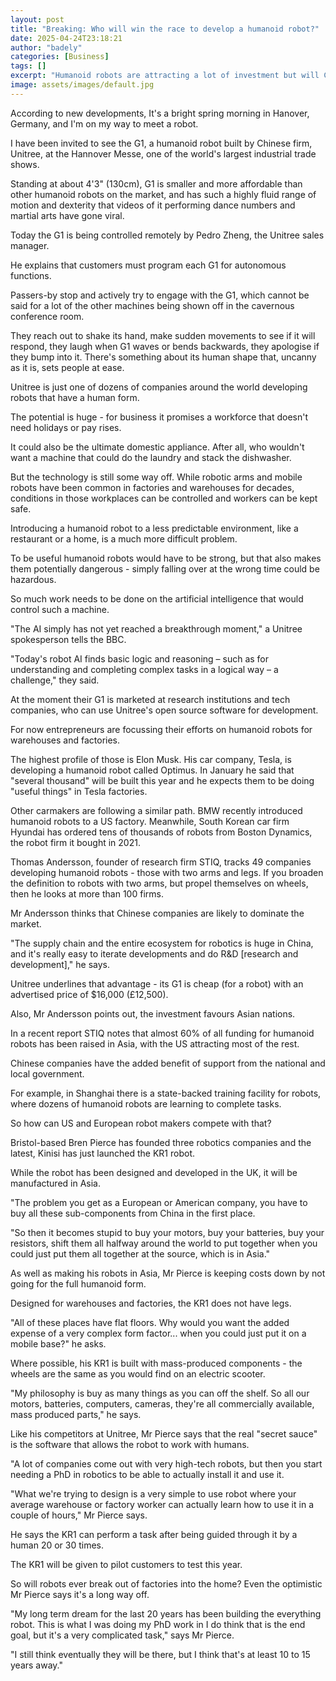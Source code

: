 ```yaml
---
layout: post
title: "Breaking: Who will win the race to develop a humanoid robot?"
date: 2025-04-24T23:18:21
author: "badely"
categories: [Business]
tags: []
excerpt: "Humanoid robots are attracting a lot of investment but will China dominate the industry?"
image: assets/images/default.jpg
---
```


According to new developments, It's a bright spring morning in Hanover, Germany, and I'm on my way to meet a robot.

I have been invited to see the G1, a humanoid robot built by Chinese firm, Unitree, at the Hannover Messe, one of the world's largest industrial trade shows.

Standing at about 4'3" (130cm), G1 is smaller and more affordable than other humanoid robots on the market, and has such a highly fluid range of motion and dexterity that videos of it performing dance numbers and martial arts have gone viral.

Today the G1 is being controlled remotely by Pedro Zheng, the Unitree sales manager.

He explains that customers must program each G1 for autonomous functions.

Passers-by stop and actively try to engage with the G1, which cannot be said for a lot of the other machines being shown off in the cavernous conference room.

They reach out to shake its hand, make sudden movements to see if it will respond, they laugh when G1 waves or bends backwards, they apologise if they bump into it. There's something about its human shape that, uncanny as it is, sets people at ease.

Unitree is just one of dozens of companies around the world developing robots that have a human form.

The potential is huge - for business it promises a workforce that doesn't need holidays or pay rises.

It could also be the ultimate domestic appliance. After all, who wouldn't want a machine that could do the laundry and stack the dishwasher.

But the technology is still some way off. While robotic arms and mobile robots have been common in factories and warehouses for decades, conditions in those workplaces can be controlled and workers can be kept safe. 

Introducing a humanoid robot to a less predictable environment, like a restaurant or a home, is a much more difficult problem.

To be useful humanoid robots would have to be strong, but that also makes them potentially dangerous - simply falling over at the wrong time could be hazardous.

So much work needs to be done on the artificial intelligence that would control such a machine.

"The AI simply has not yet reached a breakthrough moment," a Unitree spokesperson tells the BBC.

"Today's robot AI finds basic logic and reasoning – such as for understanding and completing complex tasks in a logical way – a challenge," they said. 

At the moment their G1 is marketed at research institutions and tech companies, who can use Unitree's open source software for development.

For now entrepreneurs are focussing their efforts on humanoid robots for warehouses and factories. 

The highest profile of those is Elon Musk. His car company, Tesla, is developing a humanoid robot called Optimus. In January he said that "several thousand" will be built this year and he expects them to be doing "useful things" in Tesla factories.

Other carmakers are following a similar path. BMW recently introduced humanoid robots to a US factory. Meanwhile, South Korean car firm Hyundai has ordered tens of thousands of robots from Boston Dynamics, the robot firm it bought in 2021.

Thomas Andersson, founder of research firm STIQ, tracks 49 companies developing humanoid robots - those with two arms and legs. If you broaden the definition to robots with two arms, but propel themselves on wheels, then he looks at more than 100 firms.

Mr Andersson thinks that Chinese companies are likely to dominate the market.

"The supply chain and the entire ecosystem for robotics is huge in China, and it's really easy to iterate developments and do R&D [research and development]," he says. 

Unitree underlines that advantage - its G1 is cheap (for a robot) with an advertised price of $16,000 (£12,500).

Also, Mr Andersson points out, the investment favours Asian nations.

In a recent report STIQ notes that almost 60% of all funding for humanoid robots has been raised in Asia, with the US attracting most of the rest. 

Chinese companies have the added benefit of support from the national and local government. 

For example, in Shanghai there is a state-backed training facility for robots, where dozens of humanoid robots are learning to complete tasks.

So how can US and European robot makers compete with that?

Bristol-based Bren Pierce has founded three robotics companies and the latest, Kinisi has just launched the KR1 robot.

While the robot has been designed and developed in the UK, it will be manufactured in Asia. 

"The problem you get as a European or American company, you have to buy all these sub-components from China in the first place.

"So then it becomes stupid to buy your motors, buy your batteries, buy your resistors, shift them all halfway around the world to put together when you could just put them all together at the source, which is in Asia."

As well as making his robots in Asia, Mr Pierce is keeping costs down by not going for the full humanoid form.

Designed for warehouses and factories, the KR1 does not have legs.

"All of these places have flat floors. Why would you want the added expense of a very complex form factor... when you could just put it on a mobile base?" he asks.

Where possible, his KR1 is built with mass-produced components - the wheels are the same as you would find on an electric scooter. 

"My philosophy is buy as many things as you can off the shelf. So all our motors, batteries, computers, cameras, they're all commercially available, mass produced parts," he says.

Like his competitors at Unitree, Mr Pierce says that the real "secret sauce" is the software that allows the robot to work with humans.

"A lot of companies come out with very high-tech robots, but then you start needing a PhD in robotics to be able to actually install it and use it. 

"What we're trying to design is a very simple to use robot where your average warehouse or factory worker can actually learn how to use it in a couple of hours," Mr Pierce says.

He says the KR1 can perform a task after being guided through it by a human 20 or 30 times.

The KR1 will be given to pilot customers to test this year. 

So will robots ever break out of factories into the home? Even the optimistic Mr Pierce says it's a long way off.

"My long term dream for the last 20 years has been building the everything robot. This is what I was doing my PhD work in I do think that is the end goal, but it's a very complicated task," says Mr Pierce.

"I still think eventually they will be there, but I think that's at least 10 to 15 years away."


